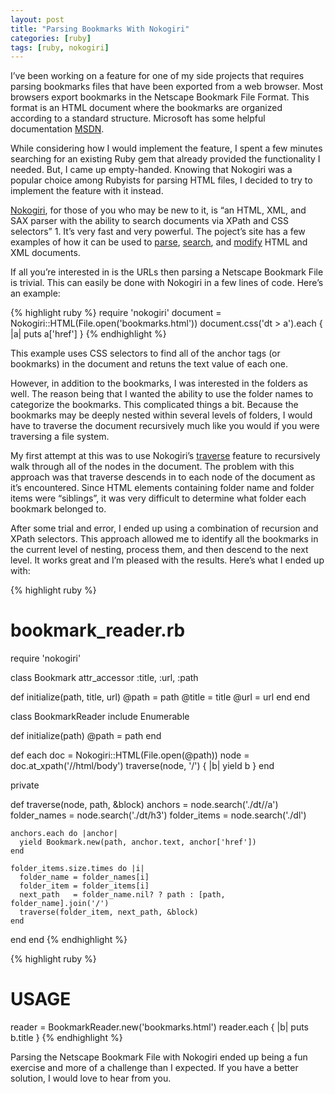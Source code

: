 ```yaml
---
layout: post
title: "Parsing Bookmarks With Nokogiri"
categories: [ruby]
tags: [ruby, nokogiri]
---
```


I’ve been working on a feature for one of my side projects that requires parsing bookmarks files that have been exported from a web browser. Most browsers export bookmarks in the Netscape Bookmark File Format. This format is an HTML document where the bookmarks are organized according to a standard structure. Microsoft has some helpful documentation [MSDN][1].

While considering how I would implement the feature, I spent a few minutes searching for an existing Ruby gem that already provided the functionality I needed. But, I came up empty-handed. Knowing that Nokogiri was a popular choice among Rubyists for parsing HTML files, I decided to try to implement the feature with it instead.

[Nokogiri][2], for those of you who may be new to it, is “an HTML, XML, and SAX parser with the ability to search documents via XPath and CSS selectors” 1. It’s very fast and very powerful. The poject’s site has a few examples of how it can be used to [parse][3], [search][4], and [modify][5] HTML and XML documents.

If all you’re interested in is the URLs then parsing a Netscape Bookmark File is trivial. This can easily be done with Nokogiri in a few lines of code. Here’s an example:

{% highlight ruby %}
require 'nokogiri'
document = Nokogiri::HTML(File.open('bookmarks.html'))
document.css('dt > a').each { |a| puts a['href'] }
{% endhighlight %}

This example uses CSS selectors to find all of the anchor tags (or bookmarks) in the document and retuns the text value of each one.

However, in addition to the bookmarks, I was interested in the folders as well. The reason being that I wanted the ability to use the folder names to categorize the bookmarks. This complicated things a bit. Because the bookmarks may be deeply nested within several levels of folders, I would have to traverse the document recursively much like you would if you were traversing a file system.

My first attempt at this was to use Nokogiri’s [traverse][6] feature to recursively walk through all of the nodes in the document. The problem with this approach was that traverse descends in to each node of the document as it’s encountered. Since HTML elements containing folder name and folder items were “siblings”, it was very difficult to determine what folder each bookmark belonged to.

After some trial and error, I ended up using a combination of recursion and XPath selectors. This approach allowed me to identify all the bookmarks in the current level of nesting, process them, and then descend to the next level. It works great and I’m pleased with the results. Here’s what I ended up with:

{% highlight ruby %}
# bookmark_reader.rb
require 'nokogiri'

class Bookmark
  attr_accessor :title, :url, :path

  def initialize(path, title, url)
    @path  = path
    @title = title
    @url   = url
  end
end

class BookmarkReader
  include Enumerable

  def initialize(path)
    @path = path
  end

  def each
    doc  = Nokogiri::HTML(File.open(@path))
    node = doc.at_xpath('//html/body')
    traverse(node, '/') { |b| yield b }
  end

  private

  def traverse(node, path, &block)
    anchors = node.search('./dt//a')
    folder_names = node.search('./dt/h3')
    folder_items = node.search('./dl')

    anchors.each do |anchor|
      yield Bookmark.new(path, anchor.text, anchor['href'])
    end

    folder_items.size.times do |i|
      folder_name = folder_names[i]
      folder_item = folder_items[i]
      next_path   = folder_name.nil? ? path : [path, folder_name].join('/')
      traverse(folder_item, next_path, &block)
    end
  end
end
{% endhighlight %}

{% highlight ruby %}
# USAGE
reader = BookmarkReader.new('bookmarks.html')
reader.each { |b| puts b.title }
{% endhighlight %}

Parsing the Netscape Bookmark File with Nokogiri ended up being a fun exercise and more of a challenge than I expected. If you have a better solution, I would love to hear from you.

[1]: http://msdn.microsoft.com/en-us/library/aa753582(v=vs.85).aspx
[2]: http://nokogiri.org/
[3]: http://nokogiri.org/tutorials/parsing_an_html_xml_document.html
[4]: http://nokogiri.org/tutorials/searching_a_xml_html_document.html
[5]: http://nokogiri.org/tutorials/modifying_an_html_xml_document.html
[6]: http://nokogiri.rubyforge.org/nokogiri/Nokogiri/XML/Node.html#M000308
